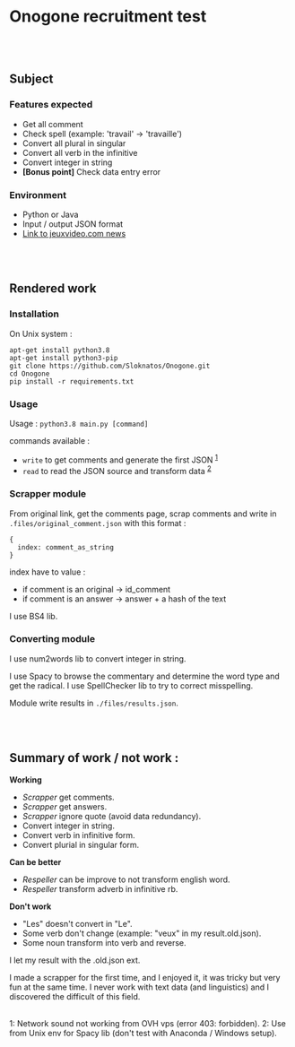 # Onogone recruitment test
<br><br>
## Subject

### Features expected

- Get all comment
- Check spell (example: 'travail' -> 'travaille')
- Convert all plural in singular
- Convert all verb in the infinitive
- Convert integer in string
- **[Bonus point]** Check data entry error


### Environment

- Python or Java
- Input / output JSON format
- [Link to jeuxvideo.com news](https://www.jeuxvideo.com/news/1264198/hideo-kojima-a-contacte-junji-ito-concernant-un-projet-de-jeu-d-horreur.htm)

<br><br>

## Rendered work

### Installation

On Unix system :
```SHELL 
apt-get install python3.8
apt-get install python3-pip
git clone https://github.com/Sloknatos/Onogone.git
cd Onogone
pip install -r requirements.txt
```

### Usage

Usage :
`python3.8 main.py [command]`

commands available :
- `write` to get comments and generate the first JSON <sup>[1](#myfootnote1)</sup>
- `read` to read the JSON source and transform data <sup>[2](#myfootnote1)</sup>




### Scrapper module
From original link, get the comments page, scrap comments and write in `.files/original_comment.json` with this format :
```
{
  index: comment_as_string
}
```

index have to value :
- if comment is an original -> id_comment
- if comment is an answer -> answer + a hash of the text


I use BS4 lib.


### Converting module
I use num2words lib to convert integer in string.

I use Spacy to browse the commentary and determine the word type and get the radical.
I use SpellChecker lib to try to correct misspelling.

Module write results in `./files/results.json`.

<br><br>

## Summary of work / not work :

**Working**
- *Scrapper* get comments.
- *Scrapper* get answers.
- *Scrapper* ignore quote (avoid data redundancy).
- Convert integer in string.
- Convert verb in infinitive form.
- Convert plurial in singular form.

**Can be better**
- *Respeller* can be improve to not transform english word.
- *Respeller* transform adverb in infinitive rb.

**Don't work**
- "Les" doesn't convert in "Le".
- Some verb don't change (example: "veux" in my result.old.json).
- Some noun transform into verb and reverse.

I let my result with the .old.json ext.

I made a scrapper for the first time, and I enjoyed it, it was tricky but very fun at the same time.
I never work with text data (and linguistics) and I discovered the difficult of this field.

<br>
<a name="myfootnote1">1</a>: Network sound not working from OVH vps (error 403: forbidden).
<a name="myfootnote2">2</a>: Use from Unix env for Spacy lib (don't test with Anaconda / Windows setup).
